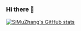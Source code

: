 ### Hi there 👋

<!--
**SiMuZhang/SiMuZhang** is a ✨ _special_ ✨ repository because its `README.md` (this file) appears on your GitHub profile.

Here are some ideas to get you started:

- 🔭 I’m currently working on ...
- 🌱 I’m currently learning ...
- 👯 I’m looking to collaborate on ...
- 🤔 I’m looking for help with ...
- 💬 Ask me about ...
- 📫 How to reach me: ...
- 😄 Pronouns: ...
- ⚡ Fun fact: ...
-->
 [![SiMuZhang's GitHub stats](https://github-readme-stats.vercel.app/api?username=anuraghazra)](https://github.com/SiMuZhang/github-readme-stats)
